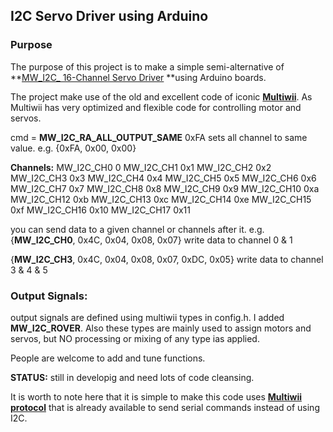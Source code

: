 ## I2C Servo Driver using Arduino

### Purpose
The purpose of this project is to make a simple semi-alternative of **[MW_I2C_ 16-Channel Servo Driver](https://learn.adafruit.com/16-channel-pwm-servo-driver?view=all "MW_I2C_ 16-Channel Servo Driver") **using Arduino boards.

The project make use of the old and excellent code of iconic **[Multiwii](https://github.com/multiwii/multiwii-firmware "Multiwii")**. As Multiwii has very optimized and flexible code for controlling motor and servos.


cmd = **MW_I2C_RA_ALL_OUTPUT_SAME**   0xFA
sets all channel to same value.
e.g. {0xFA, 0x00, 0x00}

**Channels:**
MW_I2C_CH0		0
MW_I2C_CH1		0x1
MW_I2C_CH2		0x2
MW_I2C_CH3		0x3
MW_I2C_CH4		0x4
MW_I2C_CH5		0x5
MW_I2C_CH6		0x6
MW_I2C_CH7		0x7
MW_I2C_CH8		0x8
MW_I2C_CH9		0x9
MW_I2C_CH10		0xa
MW_I2C_CH12		0xb
MW_I2C_CH13		0xc
MW_I2C_CH14		0xe
MW_I2C_CH15		0xf
MW_I2C_CH16		0x10
MW_I2C_CH17		0x11

you can send data to a given channel or channels after it.
e.g.
{**MW_I2C_CH0**, 0x4C, 0x04, 0x08, 0x07}
write data to channel 0 & 1

{**MW_I2C_CH3**, 0x4C, 0x04, 0x08, 0x07,  0xDC, 0x05}
write data to channel 3 & 4 & 5


### Output Signals:
output signals are defined using multiwii types in config.h. I added **MW_I2C_ROVER**.
Also these types are mainly used to assign motors and servos, but NO processing or mixing of any type ias applied.


People are welcome to add and tune functions.



**STATUS:** still in developig and need lots of code cleansing.


It is worth to note here that it is simple to make this code uses **[Multiwii protocol](https://github.com/multiwii/multiwii-firmware/blob/upstream_shared/Protocol.cpp "Multiwii protocol")** that is already available to send serial commands instead of using I2C.
